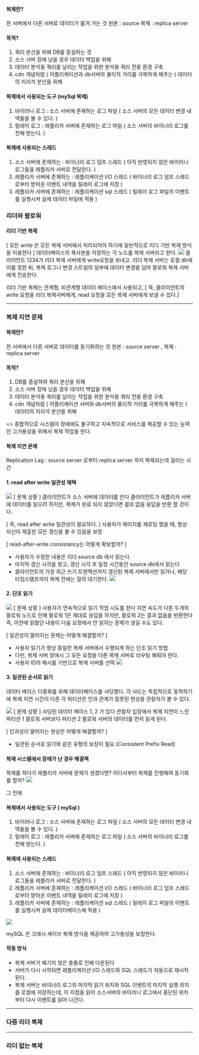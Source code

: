 #### 복제란?
한 서버에서 다른 서버로 데이터가 옮겨 가는 것
원본 : source 복제 : replica server

#### 목적?
1. 쿼리 분산을 위해 DB를 증설하는 것
2. 소스 서버 장애 났을 경우 데이터 백업을 위해
3. 데이터 분석용 쿼리를 날리는 작업을 위한 분석용 쿼리 전용 환경 구축
4. cdn 개념처럼 ( 어플리케이션과 db서버의 물리적 거리를 극복하게 해주는 ) 데이터의 지리석 분산을 위해

#### 복제에서 사용되는 도구 (mySql 복제)
1. 바이러니 로그 : 소스 서버에 존재하는 로그 파일 ( 소스 서버의 모든 데이터 변경 내역들을 볼 수 있다. )
2. 릴레이 로그 : 레플리카 서버에 존재하는 로그 파일 ( 소스 서버의 바이너리 로그를 전해 받는다. )

#### 복제에 사용되는 스레드
1. 소스 서버에 존재하는 : 바이너리 로그 덤프 스레드 
   ( 아직 반영되지 않은 바이러니 로그들을 레플리카 서버로 전달한다. )
2. 레플리카 서버에 존재하는 : 레플리케이션 I/O 스레드
   ( 바이너리 로그 덤프 스레드로부터 받아온 이벤트 내역을 릴레이 로그에 저장 )
3. 레플리카 서버에 존재하는 : 레플리케이션 sql 스레드
   ( 릴레이 로그 파일의 이벤트를 실행시켜 실제 데이터 파일에 적용 )

### 리더와 팔로워
#### 리더 기반 복제

[ 모든 write 은 모든 복제 서버에서 처리되어야 하기에 일반적으로 리더 기반 복제 방식을 이용한다 ]
데이터베이스의 복사본을 저장하는 각 노드를 복제 서버라고 한다. 
![](https://i.imgur.com/YTYnwUA.png)
클라이언트 1234가 리더 복제 서버에게 write요청을 보내고. 리더 복제 서버는 로컬 db에 이를 정한 뒤, 복제 로그나 변경 스트림의 일부에 데이터 변경을 담아 팔로워 복제 서버에게 전송한다.

리더 기반 복제는 관계형, 비관계형 데이터 베이스에서 사용되고, 
[ 즉, 클라이언트의 write 요청을 리더 복제서버에게, read 요청을 모든 복제 서버에게 보낼 수 있다.]


---
### 복제 지연 문제

#### 복제란?
한 서버에서 다른 서버로 데이터를 동기화하는 것 
원본 : source server , 복제 : replica server
#### 목적?
1. DB를 증설하여 쿼리 분산을 위해
2. 소스 서버 장애 났을 경우 데이터 백업을 위해
3. 데이터 분석용 쿼리를 날리는 작업을 위한 분석용 쿼리 전용 환경 구축
4. cdn 개념처럼 ( 어플리케이션 서버와 db서버의 물리적 거리를 극복하게 해주는 ) 데이터의 지리석 분산을 위해

=> 종합적으로 시스템이 장애에도 불구하고 지속적으로 서비스를 제공할 수 있는 능력인 고가용성을 위해서 복제 작업을 한다. 
#### 복제 지연 문제
Replication Lag : source server 로부터 replica server 까지 복제되는데 걸리는 시간 
#### 1.  read after write 일관성 채택


![](https://i.imgur.com/vrFnQcr.png)
[ 문제 상황 ]
클라이언트가 소스 서버에 데이터를 쓴다
클라이언트가 레플리카 서버에 데이터를 읽으려 하지만, 복제가 완료 되지 않았다면 결과 없음 응답을 반환 할 것이다. 

[ 즉, read after write 일관성이 필요하다. ]
사용자가 페이지를 재로딩 했을 때, 항상 자신이 제출한 모든 갱신을 볼 수 있음을 보장

[ read-after-write consistency는 어떻게 확보할까? ]
- 사용자가 수정한 내용은 리더 source db 에서 읽는다. 
- 마지막 갱신 시각을 찾고, 갱신 시각 후 일정 시간동안 source db에서 읽는다
- 클라이언트의 가장 최근 쓰기 트랜잭션까지 갱신된 복제 서버에서만 읽거나, 해당 타임스탬프까지 복제 전에는 질의 대기한다.
![](https://i.imgur.com/ejIhuDr.png)


#### 2. 단조 읽기

![](https://i.imgur.com/WSUrC7o.png)
[ 문제 상황 ]
사용자가 연속적으로 읽기 작업 시도를 한다
지연 속도가 다른 두개의 팔로워 노드로 인해 팔로워 1은 제대로 응답을 하지만, 팔로워 2는 결과 없음을 반환한다
즉, 이전에 읽혔던 내용이 다음 요청에서 안 읽히는 문제가 생길 수도 있다.

[ 일관성이 떨어지는 문제는 어떻게 해결할까? ]
- 사용자 읽기가 항상 동일한 복제 서버에서 수행되게 하는 단조 읽기 방법 
- 다만, 복제 서버 장애시 그 모든 요청을 다른 복제 서버로 라우팅 해줘야 한다. 
- 사용자 ID의 해시를 기반으로 복제 서버를 선택
![](https://i.imgur.com/ApQwXVs.png)


#### 3. 일관된 순서로 읽기
데이터 베이스 다중화를 위해 데이터베이스를 샤딩했다. 각 샤드는 독립적으로 동작하기에
복제 지연 시간이 다른 각 파티션은 인과 관계가 잘못된 현상을 관찰자가 볼 수 있다.

![](https://i.imgur.com/LUaq2tu.png)
[ 문제 상황 ]
샤딩된 데이터 베이스 1, 2 가 있다
관찰자 입장에서 복제 지연이 느린 파티션 1 팔로워 서버보다 파티션 2 팔로워 서버의 데이터를 먼저 읽게 된다. 

[ 인과성이 떨어지는 현상은 어떻게 해결할까? ]
- 일관된 순서로 읽기와 같은 유형의 보장이 필요 (Consistent Prefix Read)

#### 복제 시스템에서 장애가 난 경우 해결책
복제를 하다가 레플리카 서버에 문제가 생겼다면? 어디서부터 복제를 진행해여 동기화를 할까?
![](https://i.imgur.com/8oBxfvf.png)

그 전에 
#### 복제에서 사용되는 도구 ( mySql )
1. 바이러니 로그 : 소스 서버에 존재하는 로그 파일 ( 소스 서버의 모든 데이터 변경 내역들을 볼 수 있다. )
2. 릴레이 로그 : 레플리카 서버에 존재하는 로그 파일 ( 소스 서버의 바이너리 로그를 전해 받는다. )
#### 복제에 사용되는 스레드
1. 소스 서버에 존재하는 : 바이너리 로그 덤프 스레드 
   ( 아직 반영되지 않은 바이러니 로그들을 레플리카 서버로 전달한다. )
2. 레플리카 서버에 존재하는 : 레플리케이션 I/O 스레드
   ( 바이너리 로그 덤프 스레드로부터 받아온 이벤트 내역을 릴레이 로그에 저장 )
3. 레플리카 서버에 존재하는 : 레플리케이션 sql 스레드
   ( 릴레이 로그 파일의 이벤트를 실행시켜 실제 데이터베이스에 적용 )

![](https://i.imgur.com/sp92SfT.png)

mySQL 은 크레시 세이브 복제 방식을 제공하여 고가용성을 보장한다.
#### 작동 방식
- 복제 서버가 예기치 않은 충돌로 인해 다운된다
- 서버가 다시 시작되면 레플리케이션 I/O 스레드와 SQL 스레드가 자동으로 재시작된다.
- 복제 서버는 바이너리 로그의 마지막 읽기 위치와 SQL 이벤트의 마지막 실행 위치를 로컬에 저장하는데, 이 지점을 읽어 소스서버의 바이러니 로그에서 중단된 위치 부터 다시 이벤트를 읽어 나간다.

---
### 다중 리더 복제
---
### 리더 없는 복제
